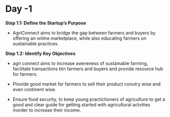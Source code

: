 # Day -1

**Step 1.1: Define the Startup’s Purpose**

- AgriConnect aims to bridge the gap between farmers and buyers by offering an online marketplace, while also educating farmers on sustainable practices.

**Step 1.2: Identify Key Objectives**

- agri connect aims to increase awereness of sustainable farming, facilitate transactions btn farmers and buyers and provide resource hub for farmers.

- Provide good market for farmers to sell their product conutry wise and even continent wise.
- Ensure food security, to keep young practictioners of agriculture to get a good and clear guide for getting started with agricultural actvities inorder to increase their income.
